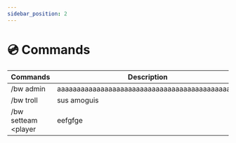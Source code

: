 ```yaml
---
sidebar_position: 2
---
```


# 💿 Commands

| Commands | Description | Permissions |
| ---- | ---- | ---- |
| /bw admin | aaaaaaaaaaaaaaaaaaaaaaaaaaaaaaaaaaaaaaaaaaaaaa | bw.admin |
| /bw troll | sus amoguis | bw.admin.troll |
| /bw setteam <arena> <player | eefgfge | ee |
